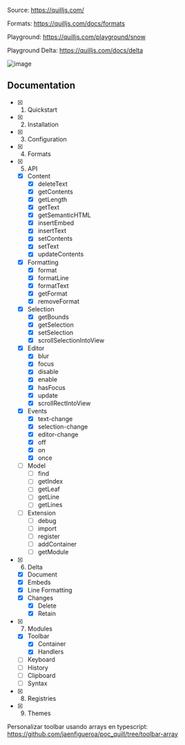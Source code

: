 Source: https://quilljs.com/

Formats: https://quilljs.com/docs/formats

Playground: https://quilljs.com/playground/snow

Playground Delta: https://quilljs.com/docs/delta

![image](https://github.com/jaenfigueroa/poc_quill/assets/69079292/8dd04b9d-dcd9-49de-95a0-cd72342ac314)

## Documentation

- [x] 1. Quickstart
- [x] 2. Installation
- [x] 3. Configuration
- [x] 4. Formats
- [x] 5. API
  - [x] Content
    - [x] deleteText
    - [x] getContents
    - [x] getLength
    - [x] getText
    - [x] getSemanticHTML
    - [x] insertEmbed
    - [x] insertText
    - [x] setContents
    - [x] setText
    - [x] updateContents
  - [x] Formatting
    - [x] format
    - [x] formatLine
    - [x] formatText
    - [x] getFormat
    - [x] removeFormat
  - [x] Selection
    - [x] getBounds
    - [x] getSelection
    - [x] setSelection
    - [x] scrollSelectionIntoView
  - [x] Editor
    - [x] blur
    - [x] focus
    - [x] disable
    - [x] enable
    - [x] hasFocus
    - [x] update
    - [x] scrollRectIntoView
  - [x] Events
    - [x] text-change
    - [x] selection-change
    - [x] editor-change
    - [x] off
    - [x] on
    - [x] once
  - [ ] Model
    - [ ] find
    - [ ] getIndex
    - [ ] getLeaf
    - [ ] getLine
    - [ ] getLines
  - [ ] Extension
    - [ ] debug
    - [ ] import
    - [ ] register
    - [ ] addContainer
    - [ ] getModule
- [x] 6. Delta
  - [x] Document
  - [x] Embeds
  - [x] Line Formatting
  - [x] Changes
    - [x] Delete
    - [x] Retain
- [x] 7. Modules
  - [x] Toolbar
    - [x] Container
    - [x] Handlers
  - [ ] Keyboard
  - [ ] History
  - [ ] Clipboard
  - [ ] Syntax
- [x] 8. Registries
- [x] 9. Themes


Personalizar toolbar usando arrays en typescript: https://github.com/jaenfigueroa/poc_quill/tree/toolbar-array